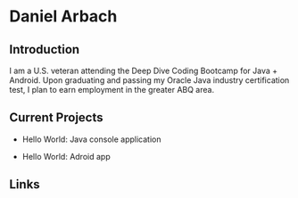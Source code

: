 # Daniel Arbach

## Introduction

I am a U.S. veteran attending the Deep Dive Coding Bootcamp for Java + Android. Upon
graduating and passing my Oracle Java industry certification test, I plan to earn
employment in the greater ABQ area.

## Current Projects

* Hello World: Java console application

* Hello World: Adroid app

## Links